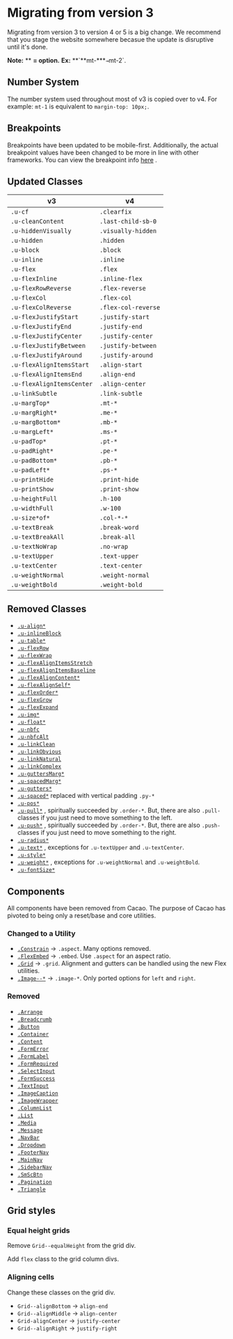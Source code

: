 # Migrating from version 3

Migrating from version 3 to version 4 or 5 is a big change. We recommend that you stage the website somewhere becasue the update is disruptive until it's done.

**Note:** \*\* **= option.** **Ex:** **\`**mt-\*\*\*`→`mt-2\`.

## Number System

The number system used throughout most of v3 is copied over to v4. For example: `mt-1` is equivalent to `margin-top: 10px;`.

## Breakpoints

Breakpoints have been updated to be mobile-first. Additionally, the actual breakpoint values have been changed to be more in line with other frameworks. You can view the breakpoint info [here](https://slite.com/api/public/notes/Z6uPud9R3js652/redirect) .

## Updated Classes

| v3                        | v4                  |
| ------------------------- | ------------------- |
| `.u-cf`                   | `.clearfix`         |
| `.u-cleanContent`         | `.last-child-sb-0`  |
| `.u-hiddenVisually`       | `.visually-hidden`  |
| `.u-hidden`               | `.hidden`           |
| `.u-block`                | `.block`            |
| `.u-inline`               | `.inline`           |
| `.u-flex`                 | `.flex`             |
| `.u-flexInline`           | `.inline-flex`      |
| `.u-flexRowReverse`       | `.flex-reverse`     |
| `.u-flexCol`              | `.flex-col`         |
| `.u-flexColReverse`       | `.flex-col-reverse` |
| `.u-flexJustifyStart`     | `.justify-start`    |
| `.u-flexJustifyEnd`       | `.justify-end`      |
| `.u-flexJustifyCenter`    | `.justify-center`   |
| `.u-flexJustifyBetween`   | `.justify-between`  |
| `.u-flexJustifyAround`    | `.justify-around`   |
| `.u-flexAlignItemsStart`  | `.align-start`      |
| `.u-flexAlignItemsEnd`    | `.align-end`        |
| `.u-flexAlignItemsCenter` | `.align-center`     |
| `.u-linkSubtle`           | `.link-subtle`      |
| `.u-margTop*`             | `.mt-*`             |
| `.u-margRight*`           | `.me-*`             |
| `.u-margBottom*`          | `.mb-*`             |
| `.u-margLeft*`            | `.ms-*`             |
| `.u-padTop*`              | `.pt-*`             |
| `.u-padRight*`            | `.pe-*`             |
| `.u-padBottom*`           | `.pb-*`             |
| `.u-padLeft*`             | `.ps-*`             |
| `.u-printHide`            | `.print-hide`       |
| `.u-printShow`            | `.print-show`       |
| `.u-heightFull`           | `.h-100`            |
| `.u-widthFull`            | `.w-100`            |
| `.u-size*of*`             | `.col-*-*`          |
| `.u-textBreak`            | `.break-word`       |
| `.u-textBreakAll`         | `.break-all`        |
| `.u-textNoWrap`           | `.no-wrap`          |
| `.u-textUpper`            | `.text-upper`       |
| `.u-textCenter`           | `.text-center`      |
| `.u-weightNormal`         | `.weight-normal`    |
| `.u-weightBold`           | `.weight-bold`      |

## Removed Classes

- [`.u-align*`](https://github.com/aptuitiv/cacao/blob/develop/src/css/utils/align/align.css)
- [`.u-inlineBlock`](https://github.com/aptuitiv/cacao/blob/develop/src/css/utils/display/display.css#L52)
- [`.u-table*`](https://github.com/aptuitiv/cacao/blob/develop/src/css/utils/display/display.css#L58)
- [`.u-flexRow`](https://github.com/aptuitiv/cacao/blob/develop/src/css/utils/flex/flex.css#L26)
- [`.u-flexWrap`](https://github.com/aptuitiv/cacao/blob/develop/src/css/utils/flex/flex.css#L47)
- [`.u-flexAlignItemsStretch`](https://github.com/aptuitiv/cacao/blob/develop/src/css/utils/flex/flex.css#L103)
- [`.u-flexAlignItemsBaseline`](https://github.com/aptuitiv/cacao/blob/develop/src/css/utils/flex/flex.css#L107C1-L107C26)
- [`.u-flexAlignContent*`](https://github.com/aptuitiv/cacao/blob/develop/src/css/utils/flex/flex.css#L112)
- [`.u-flexAlignSelf*`](https://github.com/aptuitiv/cacao/blob/develop/src/css/utils/flex/flex.css#L157)
- [`.u-flexOrder*`](https://github.com/aptuitiv/cacao/blob/develop/src/css/utils/flex/flex.css#L185)
- [`.u-flexGrow`](https://github.com/aptuitiv/cacao/blob/develop/src/css/utils/flex/flex.css#L201)
- [`.u-flexExpand`](https://github.com/aptuitiv/cacao/blob/develop/src/css/utils/flex/flex.css#L231)
- [`.u-img*`](https://github.com/aptuitiv/cacao/blob/develop/src/css/utils/image/image.css) [](https://github.com/aptuitiv/cacao/blob/develop/src/css/utils/layout/layout.css#L8)
- [`.u-float*`](https://github.com/aptuitiv/cacao/blob/develop/src/css/utils/layout/layout.css#L32)
- [`.u-nbfc`](https://github.com/aptuitiv/cacao/blob/develop/src/css/utils/layout/layout.css#L44)
- [`.u-nbfcAlt`](https://github.com/aptuitiv/cacao/blob/develop/src/css/utils/layout/layout.css#L57)
- [`.u-linkClean`](https://github.com/aptuitiv/cacao/blob/develop/src/css/utils/link/link.css)
- [`.u-linkObvious`](https://github.com/aptuitiv/cacao/blob/develop/src/css/utils/link/link.css)
- [`.u-linkNatural`](https://github.com/aptuitiv/cacao/blob/develop/src/css/utils/link/link.css)
- [`.u-linkComplex`](https://github.com/aptuitiv/cacao/blob/develop/src/css/utils/link/link.css)
- [`.u-guttersMarg*`](https://github.com/aptuitiv/cacao/blob/develop/src/css/utils/margin/gutters.css)
- [`.u-spacedMarg*`](https://github.com/aptuitiv/cacao/blob/develop/src/css/utils/margin/spaced.css)
- [`.u-gutters*`](https://github.com/aptuitiv/cacao/blob/develop/src/css/utils/padding/gutters.css)
- [`.u-spaced*`](https://github.com/aptuitiv/cacao/blob/develop/src/css/utils/padding/spaced.css) replaced with vertical padding `.py-*`
- [`.u-pos*`](https://github.com/aptuitiv/cacao/blob/develop/src/css/utils/position/position.css)
- [`.u-pull*`](https://github.com/aptuitiv/cacao/blob/develop/src/css/utils/pull/pull.css) , spiritually succeeded by `.order-*`. But, there are also `.pull-` classes if you just need to move something to the left.
- [`.u-push*`](https://github.com/aptuitiv/cacao/blob/develop/src/css/utils/push/push.css) , spiritually succeeded by `.order-*`. But, there are also `.push-` classes if you just need to move something to the right.
- [`.u-radius*`](https://github.com/aptuitiv/cacao/blob/develop/src/css/utils/radius/radius.css)
- [`.u-text*`](https://github.com/aptuitiv/cacao/blob/develop/src/css/utils/typography/typography.css#L30) , exceptions for `.u-textUpper` and `.u-textCenter`.
- [`.u-style*`](https://github.com/aptuitiv/cacao/blob/develop/src/css/utils/typography/typography.css#L41)
- [`.u-weight*`](https://github.com/aptuitiv/cacao/blob/develop/src/css/utils/typography/typography.css#L67) , exceptions for `.u-weightNormal` and `.u-weightBold`.
- [`.u-fontSize*`](https://github.com/aptuitiv/cacao/blob/develop/src/css/utils/typography/typography.css#L98)

## Components

All components have been removed from Cacao. The purpose of Cacao has pivoted to being only a reset/base and core utilities.

### Changed to a Utility

- [`.Constrain`](https://github.com/aptuitiv/cacao/blob/develop/src/css/components/constrain/constrain.css) → `.aspect`. Many options removed.
- [`.FlexEmbed`](https://github.com/aptuitiv/cacao/blob/develop/src/css/components/flexembed/flexembed.css) → `.embed`. Use `.aspect` for an aspect ratio.
- [`.Grid`](https://github.com/aptuitiv/cacao/blob/develop/src/css/components/grid/grid.css) → `.grid`. Alignment and gutters can be handled using the new Flex utilities.
- [`.Image--*`](https://github.com/aptuitiv/cacao/blob/develop/src/css/components/image/image.css) → `.image-*`. Only ported options for `left` and `right`.

### Removed

- [`.Arrange`](https://github.com/aptuitiv/cacao/blob/develop/src/css/components/arrange/arrange.css)
- [`.Breadcrumb`](https://github.com/aptuitiv/cacao/blob/develop/src/css/components/breadcrumb/breadcrumb.css)
- [`.Button`](https://github.com/aptuitiv/cacao/blob/develop/src/css/components/button/button.css)
- [`.Container`](https://github.com/aptuitiv/cacao/blob/develop/src/css/components/container/container.css)
- [`.Content`](https://github.com/aptuitiv/cacao/blob/develop/src/css/components/content/content.css)
- [`.FormError`](https://github.com/aptuitiv/cacao/blob/develop/src/css/components/form/error.css)
- [`.FormLabel`](https://github.com/aptuitiv/cacao/blob/develop/src/css/components/form/label.css)
- [`.FormRequired`](https://github.com/aptuitiv/cacao/blob/develop/src/css/components/form/required.css)
- [`.SelectInput`](https://github.com/aptuitiv/cacao/blob/develop/src/css/components/form/selectmenu.css)
- [`.FormSuccess`](https://github.com/aptuitiv/cacao/blob/develop/src/css/components/form/success.css)
- [`.TextInput`](https://github.com/aptuitiv/cacao/blob/develop/src/css/components/form/textinput.css)
- [`.ImageCaption`](https://github.com/aptuitiv/cacao/blob/develop/src/css/components/image/caption.css)
- [`.ImageWrapper`](https://github.com/aptuitiv/cacao/blob/develop/src/css/components/image/wrapper.css)
- [`.ColumnList`](https://github.com/aptuitiv/cacao/blob/develop/src/css/components/list/columns.css)
- [`.List`](https://github.com/aptuitiv/cacao/blob/develop/src/css/components/list/list.css)
- [`.Media`](https://github.com/aptuitiv/cacao/blob/develop/src/css/components/media/media.css)
- [`.Message`](https://github.com/aptuitiv/cacao/blob/develop/src/css/components/message/message.css)
- [`.NavBar`](https://github.com/aptuitiv/cacao/blob/develop/src/css/components/navigation/bar.css)
- [`.Dropdown`](https://github.com/aptuitiv/cacao/blob/develop/src/css/components/navigation/dropdown.css)
- [`.FooterNav`](https://github.com/aptuitiv/cacao/blob/develop/src/css/components/navigation/footer.css)
- [`.MainNav`](https://github.com/aptuitiv/cacao/blob/develop/src/css/components/navigation/mainnav.css)
- [`.SidebarNav`](https://github.com/aptuitiv/cacao/blob/develop/src/css/components/navigation/sidebar.css)
- [`.SmScBtn`](https://github.com/aptuitiv/cacao/blob/develop/src/css/components/navigation/small-screen-button.css)
- [`.Pagination`](https://github.com/aptuitiv/cacao/blob/develop/src/css/components/pagination/pagination.css)
- [`.Triangle`](https://github.com/aptuitiv/cacao/blob/develop/src/css/components/triangle/triangle.css)

## Grid styles

### Equal height grids

Remove `Grid--equalHeight` from the grid div.

Add `flex` class to the grid column divs.

### Aligning cells

Change these classes on the grid div.

- `Grid--alignBottom` → `align-end`
- `Grid--alignMiddle` → `align-center`
- `Grid-alignCenter` → `justify-center`
- `Grid--alignRight` → `justify-right`
